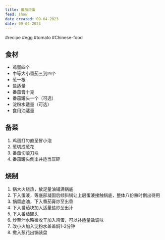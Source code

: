 ```yaml
---
title: 番茄炒蛋
feed: show
date created: 09-04-2023
date: 09-04-2023
---
```


#recipe #egg #tomato #Chinese-food 
## 食材
* 鸡蛋四个
* 中等大小番茄三到四个
* 葱一根
* 盐适量
* 番茄膏十克
* 番茄罐头一个（可选）
* 淀粉水适量（可选）
* 食用油适量
## 备菜
1. 鸡蛋打匀直至冒小泡
2. 葱切成葱花
3. 番茄切滚刀块
4. 番茄罐头倒出并适当压碎
## 烧制
1. 锅大火烧热，放足量油铺满锅底
2. 下入蛋液，等底部凝固后倾斜锅让上层蛋液接触锅底，整体八份熟时倒出待用
3. 锅留底油，下入番茄膏炒至出香
4. 下入番茄块加入适量盐炒至出汁
5. 下入番茄罐头
6. 炒至汁水略微收干加入鸡蛋，可以补适量盐调味
7. 改小火加入淀粉水盖盖焖1-2分钟
8. 撒入葱花出锅装盘